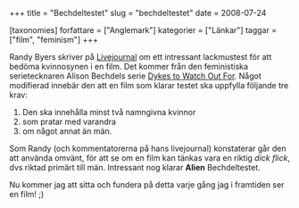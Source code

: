 +++
title = "Bechdeltestet"
slug = "bechdeltestet"
date = 2008-07-24

[taxonomies]
forfattare = ["Anglemark"]
kategorier = ["Länkar"]
taggar = ["film", "feminism"]
+++

Randy Byers skriver på <a title="Fringefaan" href="http://fringefaan.livejournal.com/180628.html" target="_self">Livejournal</a> om ett intressant lackmustest för att bedöma kvinnosynen i en film. Det kommer från den feministiska serietecknaren Alison Bechdels serie <a title="The Rule" href="http://alisonbechdel.blogspot.com/2005/08/rule.html" target="_self">Dykes to Watch Out For</a>. Något modifierad innebär den att en film som klarar testet ska uppfylla följande tre krav:

1) Den ska innehålla minst två namngivna kvinnor
2) som pratar med varandra
3) om något annat än män.

Som Randy (och kommentatorerna på hans livejournal) konstaterar går den att använda omvänt, för att se om en film kan tänkas vara en riktig <em>dick flick</em>, dvs riktad primärt till män. Intressant nog klarar <strong>Alien</strong> Bechdeltestet.

Nu kommer jag att sitta och fundera på detta varje gång jag i framtiden ser en film! ;)
